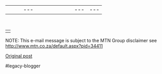 <!--
date: '2008-06-17'
published: true
slug: 2008-06-fw-signs_17
time_to_read: 5
title: 'FW: SIGNS..................'
-->

|  |  |  |  |  |  |  |  |  |  |  |  |  |
| --- | --- | --- | --- | --- | --- | --- | --- | --- | --- | --- | --- | --- |
| |  | | --- | |  | | |  |  | | --- | --- | | |  | | --- | |  | |      |  |  |  |  |  | | --- | --- | --- | --- | --- | | |  | | --- | |  | | Sign over a Gyneacologist's Office: "Dr. Jones, at your cervix." \*\*\*\*\*\*\*\*\*\*\*\*\*\*\*\*\*\*\*\*\*\*\*\*\*\*  On a Septic Tank Truck in Oregon: Yesterday's Meals on Wheels \*\*\*\*\*\*\*\*\*\*\*\*\*\*\*\*\*\*\*\*\*\*\*\*\*\*  On another Septic Tank Truck: "We're #1 in the #2 business" \*\*\*\*\*\*\*\*\*\*\*\*\*\*\*\*\*\*\*\*\*\*\*\*\*\*  On a Plumber's truck: "We repair what your husband fixed." \*\* \*\*\*\*\*\*\*\*\*\*\*\*\*\*\*\*\*\*\*\*\*\*\*\*  On a Plastic Surgeon's Office door: "Hello. Can we pick your nose?" \*\*\*\*\*\*\*\*\*\*\*\*\*\*\*\*\*\*\*\*\*\*\*\*\*\*  At a Towing company: "We don't charge an arm and a leg. We want tows." \*\*\*\*\*\*\*\*\*\*\*\*\*\*\*\*\*\*\*\*\*\*\*\*\*\*  On an Electrician's truck: "Let us remove your shorts." \*\*\*\*\*\*\*\*\*\*\*\*\*\*\*\*\*\*\*\*\*\*\*\*\*\*  In a Nonsmoking Area: "If we see smoke, we will assume you are on fire and take appropriate action." \*\*\*\*\*\*\*\*\*\*\*\*\*\*\*\*\*\*\*\*\*\*\*\*\*\*  On a Maternity Room door: "Push. Push. Push." \*\*\*\*\*\*\*\*\*\*\*\*\*\*\*\*\*\*\*\*\*\*\*\*\*\*  At an Optometrist's Office : "If you don't see what you're looking for, you've come to the right place." \*\*\*\*\*\*\*\*\*\*\*\*\*\*\*\*\*\*\*\*\*\*\*\*\*\*  On a Taxidermist's window: "We really know our stuff." \*\*\*\*\*\*\*\*\*\*\*\*\*\*\*\*\*\*\*\*\*\*\*\*\*\*  On a Fence: "Salesmen welcome! Dog food is expensive!" \*\*\*\*\*\*\*\*\*\*\*\*\*\*\*\*\*\*\*\*\*\*\*\*\*\*  At a Car Dealership: "The best way to get back on your feet - miss a car payment." \*\*\*\*\*\*\*\*\*\*\*\*\*\*\*\*\*\*\*\*\*\*\*\*\*\*  Outside a Muffler Shop: "No appointment necessary We hear you coming." \*\*\*\*\*\*\*\*\*\*\*\*\*\*\*\*\*\*\*\*\*\*\*\*\*\*  In a Veterinarian's waiting room: "Be back in 5 minutes. Sit! Stay!" \*\*\*\*\*\*\*\*\*\*\*\*\*\*\*\*\*\*\*\*\*\*\*\*\*\*  At the Electric Company: "We would be delighted if you send in your payment. However, if you don't, you will be." \*\*\*\*\*\*\*\*\*\*\*\*\*\*\*\*\*\*\*\*\*\*\*\*\*\*  In a Restaurant window: "Don't stand there and be hungry, Come on in and get fed up." \*\*\*\*\*\*\*\*\*\*\*\*\*\*\*\*\*\*\*\*\*\*\*\*\*\*  In the front yard of a Funeral Home: "Drive carefully. We'll wait."  \*\*\*\*\*\*\*\*\*\*\*\*\*\*\*\*\*\*\*\*\*\*\*\*\*\* At a Propane Filling Station , "Thank heaven for little grills." \*\*\*\*\*\*\*\*\*\*\*\*\*\*\*\*\*\*\*\*\*\*\*\*\*\*  And don't forget the sign at a Chicago Radiator Shop: "Best place in town to take a leak " | |  | |  | |      |  | | --- | |  | | |  | |  | |

 

|  |
| --- |
|  |

NOTE: This e-mail message is subject to the MTN Group disclaimer see http://www.mtn.co.za/default.aspx?pid=34411

[Original post](https://ysfk.blogspot.com/2008/06/fw-signs_17.html)

#legacy-blogger 